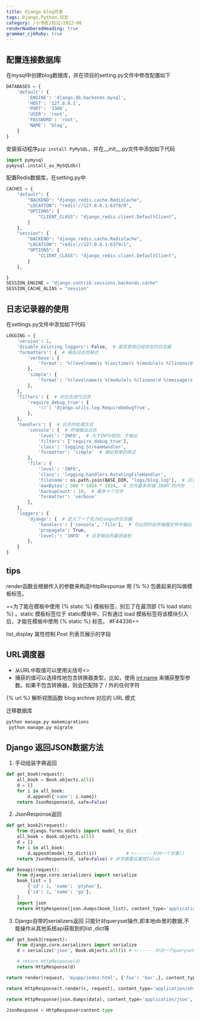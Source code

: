 ```yaml
---
title: Django blog开发
tags: Django,Python,日志
category: /小书匠/日记/2022-08
renderNumberedHeading: true
grammar_cjkRuby: true
---
```

## 配置连接数据库
在mysql中创建blog数据库，并在项目的setting.py文件中修改配置如下
``` python
DATABASES = {
    'default': {
        'ENGINE': 'django.db.backends.mysql',
        'HOST': '127.0.0.1',
        'PORT': '3306',
        'USER': 'root',
        'PASSWORD': 'root',
        'NAME': 'blog',
    }
}
```
安装驱动程序`pip install PyMySQL`，并在__init__.py文件中添加如下代码

``` python
import pymysql
pymysql.install_as_MySQLdb()
```
配置Redis数据库，在setting.py中

``` python
CACHES = {
    "default": {
        "BACKEND": "django_redis.cache.RedisCache",
        "LOCATION": "redis://127.0.0.1:6379/0",
        "OPTIONS": {
            "CLIENT_CLASS": "django_redis.client.DefaultClient",
        }
    },
    "session": {
        "BACKEND": "django_redis.cache.RedisCache",
        "LOCATION": "redis://127.0.0.1:6379/1",
        "OPTIONS": {
            "CLIENT_CLASS": "django_redis.client.DefaultClient",
        }
    },

}
SESSION_ENGINE = "django.contrib.sessions.backends.cache"
SESSION_CACHE_ALIAS = "session"
```

## 日志记录器的使用
在settings.py文件中添加如下代码
``` python
LOGGING = {
    'version': 1,
    'disable_existing_loggers': False,  # 是否禁用已经存在的日志器
    'formatters': {  # 输出日志的格式
        'verbose': {
            'format': '%(levelname)s %(asctime)s %(module)s %(lineno)d %(message)s'
        },
        'simple': {
            'format': '%(levelname)s %(module)s %(lineno)d %(message)s'
        },
    },
    'filters': {  # 对日志进行过滤
        'require_debug_true': {
            '()': 'django.utils.log.RequireDebugTrue',
        },
    },
    'handlers': {  # 日志的处理方式
        'console': {  # 终端输出日志
            'level': 'INFO',  # 大于INFO级别，才输出
            'filters': ['require_debug_true'],
            'class': 'logging.StreamHandler',
            'formatter': 'simple'  # 输出简单的样式
        },
        'file': {
            'level': 'INFO',
            'class': 'logging.handlers.RotatingFileHandler',
            'filename': os.path.join(BASE_DIR, "logs/blog.log"),  # 日志文件的位置
            'maxBytes': 300 * 1024 * 1024,  # 文件最多存储 300M 的内存   日志文件满了，他会自动新建meiduo1 meiduo2
            'backupCount': 10,  # 最多十个文件
            'formatter': 'verbose'
        },
    },
    'loggers': {
        'django': {  # 定义了一个名为django的日志器
            'handlers': ['console', 'file'],  # 可以同时在终端跟文件中输出
            'propagate': True,
            'level;': 'INFO'  # 日至输出的最低级别
        },
    }
}

```
## tips
render函数会根据传入的参数来构造HttpResponse
用 {% %} 包裹起来的叫做模板标签。

==为了能在模板中使用 {% static %} 模板标签，别忘了在最顶部 {% load static %} 。static 模板标签位于 static模块中，只有通过 load 模板标签将该模块引入后，才能在模板中使用 {% static %} 标签。 #F44336==

list_display 属性控制 Post 列表页展示的字段

## URL调度器
- 从URL中取值可以使用尖括号<>
- 捕获的值可以选择性地包含转换器类型。比如，使用 <int:name> 来捕获整型参数。如果不包含转换器，则会匹配除了 / 外的任何字符
 
 
 {% url %} 解析视图函数 blog:archive 对应的 URL 模式
 
 迁移数据库
 

``` python
python manage.py makemigrations
 python manage.py migrate
```


## Django 返回JSON数据方法
 1. 手动组装字典返回
  

``` python
def get_book(request):
    all_book = Book.objects.all()
    d = []
    for i in all_book:
        d.append({'name': i.name})
    return JsonResponse(d, safe=False)
```

 2. JsonResponse返回
   

``` python
def get_book2(request):
    from django.forms.models import model_to_dict
    all_book = Book.objects.all()
    d = []
    for i in all_book:
        d.append(model_to_dict(i))           # <-------针对一个对象()
    return JsonResponse(d, safe=False) # 非字典要设置成false
```

``` python
def booapi(request):
    from django.core.serializers import serialize
    book_list = [
        {'id': 1, 'name': 'ptyhon'},
        {'id': 2, 'name': 'go'},
    ]
    import json
    return HttpResponse(json.dumps(book_list), content_type='application/json')
```

 3. Django自带的serializers返回
 只能针对queryset操作,即本地db里的数据,不能操作从其他系统api获取到的list ,dict等
 

``` python
def get_book3(request):
    from django.core.serializers import serialize
    d = serialize('json', Book.objects.all()) # <-------针对一个queryset,[{}, {}]

    # return HttpResponse(d)
    return HttpResponse(d)

return render(request, 'myapp/index.html', {'foo': 'bar',}, content_type='application/xhtml+xml')

return HttpResponse(t.render(c, request), content_type='application/xhtml+xml')

return HttpResponse(json.dumps(data), content_type='application/json', status=400)

JsonResponse = HttpResponse+content-type
```